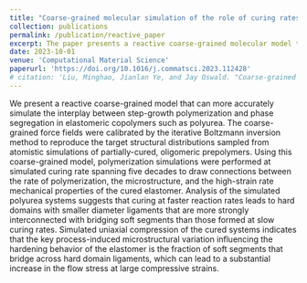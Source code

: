 ```yaml
---
title: "Coarse-grained molecular simulation of the role of curing rates on the structure and strength of polyurea"
collection: publications
permalink: /publication/reactive_paper
excerpt: The paper presents a reactive coarse-grained molecular model to simulate the effects of curing rates on the structure and mechanical properties of polyurea.
date: 2023-10-01
venue: 'Computational Material Science'
paperurl: 'https://doi.org/10.1016/j.commatsci.2023.112428'
# citation: 'Liu, Minghao, Jianlan Ye, and Jay Oswald. "Coarse-grained molecular simulation of the role of curing rates on the structure and strength of polyurea." <i> Computational Materials Science <i> 230 (2023): 112428.'
---
```

 
 We present a reactive coarse-grained model that can more accurately simulate the interplay between step-growth polymerization and phase segregation in elastomeric copolymers such as polyurea. The coarse-grained force fields were calibrated by the iterative Boltzmann inversion method to reproduce the target structural distributions sampled from atomistic simulations of partially-cured, oligomeric prepolymers. Using this coarse-grained model, polymerization simulations were performed at simulated curing rate spanning five decades to draw connections between the rate of polymerization, the microstructure, and the high-strain rate mechanical properties of the cured elastomer. Analysis of the simulated polyurea systems suggests that curing at faster reaction rates leads to hard domains with smaller diameter ligaments that are more strongly interconnected with bridging soft segments than those formed at slow curing rates. Simulated uniaxial compression of the cured systems indicates that the key process-induced microstructural variation influencing the hardening behavior of the elastomer is the fraction of soft segments that bridge across hard domain ligaments, which can lead to a substantial increase in the flow stress at large compressive strains.
